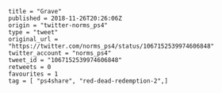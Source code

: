 ```
title = "Grave"
published = 2018-11-26T20:26:06Z
origin = "twitter-norms_ps4"
type = "tweet"
original_url = "https://twitter.com/norms_ps4/status/1067152539974606848"
twitter_account = "norms_ps4"
tweet_id = "1067152539974606848"
retweets = 0
favourites = 1
tag = [ "ps4share", "red-dead-redemption-2",]
```

<p class='image'><img src='https://mnf.m17s.net/2018/11/26/Ds9Jk95WkAcpyhk.jpg' alt=''></p>

